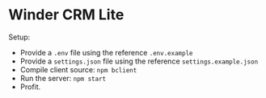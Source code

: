 Winder CRM Lite
===============

Setup:
 - Provide a `.env` file using the reference `.env.example`
 - Provide a `settings.json` file using the reference `settings.example.json`
 - Compile client source: `npm bclient`
 - Run the server: `npm start`
 - Profit.
